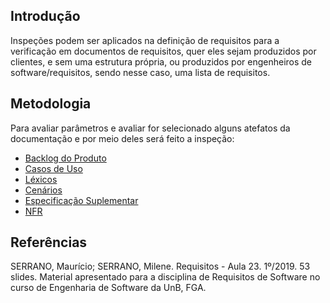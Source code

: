 ## Introdução

Inspeções podem ser aplicados na definição de requisitos para a verificação em documentos de requisitos, quer eles sejam produzidos por clientes, e sem uma estrutura própria, ou produzidos por engenheiros de software/requisitos, sendo nesse caso, uma lista de requisitos.

## Metodologia

Para avaliar parâmetros e avaliar for selecionado alguns atefatos da documentação e por meio deles será feito a inspeção:

* [Backlog do Produto](https://requisitos-de-software.github.io/2019.2-Duolingo/analise/verificacao/inspecaoBacklog/)
* [Casos de Uso](https://requisitos-de-software.github.io/2019.2-Duolingo/analise/verificacao/inspecaoCasoDeUso/)
* [Léxicos](https://requisitos-de-software.github.io/2019.2-Duolingo/analise/verificacao/inspecaoLexico/)
* [Cenários](https://requisitos-de-software.github.io/2019.2-Duolingo/analise/verificacao/inspecaoCenario/)
* [Especificação Suplementar](https://requisitos-de-software.github.io/2019.2-Duolingo/analise/verificacao/inspecaoEspecificacao/)
* [NFR](https://requisitos-de-software.github.io/2019.2-Duolingo/analise/verificacao/inspecaoNFR/)

## Referências

SERRANO, Maurício; SERRANO, Milene. Requisitos - Aula 23. 1º/2019. 53 slides. Material apresentado para a disciplina de Requisitos de Software no curso de Engenharia de Software da UnB, FGA.
